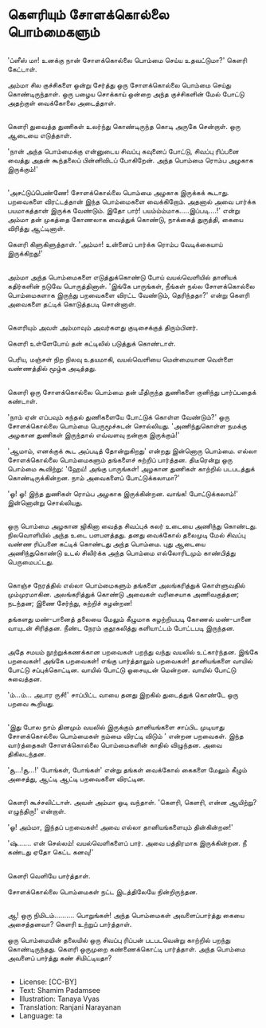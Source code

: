 # கௌரியும் சோளக்கொல்லை பொம்மைகளும்

##
'ப்ளீஸ் மா! உனக்கு நான் சோளக்கொல்லை பொம்மை செய்ய உதவட்டுமா?' கெளரி கேட்டாள்.

அம்மா சில குச்சிகளை ஒன்று சேர்த்து ஒரு சோளக்கொல்லை பொம்மை செய்து கொண்டிருந்தாள். ஒரு பழைய சொக்காய் ஒன்றை அந்த குச்சிகளின் மேல் போட்டு அதற்குள் வைக்கோலை அடைத்தாள்.

##
கெளரி துவைத்த துணிகள் உலர்ந்து கொண்டிருந்த கொடி அருகே சென்றாள். ஒரு ஆடையை எடுத்தாள்.

'நான் அந்த பொம்மைக்கு என்னுடைய சிவப்பு கவுனைப் போட்டு, சிவப்பு ரிப்பனை வைத்து அதன் கூந்தலைப் பின்னிவிடப் போகிறேன். அந்த பொம்மை ரொம்ப அழகாக இருக்கும்!'

##
'அசட்டுப்பெண்ணே!  சோளக்கொல்லை பொம்மை அழகாக இருக்கக் கூடாது.  பறவைகளை விரட்டத்தான் இந்த   பொம்மைகளை வைக்கிறோம். அதனால் அவை பார்க்க பயமாகத்தான் இருக்க வேண்டும். இதோ பார்! பயம்ம்ம்மாக.....இப்படி....!' என்று அம்மா தன் முகத்தை கோணலாக வைத்துக் கொண்டு, நாக்கைத் துருத்தி, கையை விரித்து ஆட்டினாள்.

கெளரி கிளுகிளுத்தாள். 'அம்மா! உன்னைப் பார்க்க ரொம்ப வேடிக்கையாய் இருக்கிறது!'

##
அம்மா அந்த பொம்மைகளை எடுத்துக்கொண்டு போய் வயல்வெளியில் தானியக் கதிர்களின் நடுவே பொருத்தினாள். 'இங்கே பாருங்கள், நீங்கள் நல்ல சோளக்கொல்லை பொம்மைகளாக இருந்து பறவைகளை விரட்ட வேண்டும், தெரிந்ததா?' என்று கெளரி அவைகளை தட்டிக் கொடுத்தபடி சொன்னாள்.

##
கௌரியும் அவள் அம்மாவும் அவர்களது குடிசைக்குத் திரும்பினர்.

கெளரி உள்ளேபோய் தன் கட்டிலில் படுத்துக் கொண்டாள்.

பெரிய, மஞ்சள் நிற நிலவு உதயமாகி, வயல்வெளியை மென்மையான வெள்ளை வண்ணத்தில் மூழ்க அடித்தது.

##
கெளரி ஒரு சோளக்கொல்லை பொம்மை தன் மீதிருந்த துணிகளை குனிந்து பார்ப்பதைக் கண்டாள்.

'நாம் ஏன் எப்பவும் கந்தல் துணிகளையே போட்டுக் கொள்ள வேண்டும்?' ஒரு சோளக்கொல்லை பொம்மை பெருமூச்சுடன் சொல்லியது. 'அணிந்துகொள்ள நமக்கு அழகான துணிகள் இருந்தால் எவ்வளவு நன்றாக இருக்கும்!'

'ஆமாம், எனக்குக் கூட அப்படித் தோன்றுகிறது' என்றது இன்னொரு பொம்மை. எல்லா சோளக்கொல்லை பொம்மைகளும் தங்களைச் சுற்றிப் பார்த்தன. திடீரென்று ஒரு பொம்மை கூவிற்று: 'ஹேய்! அங்கு பாருங்கள்! அழகான துணிகள் காற்றில் படபடத்துக் கொண்டிருக்கின்றன. நாம் அவைகளைப் போட்டுக்கலாமா?'   

'ஓ! ஓ! இந்த துணிகள் ரொம்ப அழகாக இருக்கின்றன. வாங்க! போட்டுக்கலாம்!' இன்னொன்று சொல்லியது. 

##
ஒரு பொம்மை அழகான ஜிகினா வைத்த சிவப்புக் கலர் உடையை அணிந்து கொண்டது. நிலவொளியில் அந்த உடை  பளபளத்தது. தனது வைக்கோல் தலைமுடி மேல் சிவப்பு வண்ண ரிப்பனை கட்டிக் கொண்டது அந்த பொம்மை. புது ஆடையை அணிந்துகொண்டு உடல் சிலிர்க்க அந்த பொம்மை எல்லோரிடமும் காண்பித்து பெருமைபட்டது.

##
கொஞ்ச நேரத்தில் எல்லா பொம்மைகளும் தங்களை அலங்கரித்துக் கொள்ளுவதில் மும்முரமாகின. அலங்கரித்துக் கொண்டு அவைகள் வரிசையாக அணிவகுத்தன; நடந்தன; இணை சேர்ந்து, சுற்றிச் சுழன்றன!

தங்களது மண்-பானைத் தலையை மேலும் கீழுமாக சுழற்றியபடி கோணல் மண்-பானை வாயுடன் சிரித்தன. நீண்ட நேரம் குதூகலித்து களியாட்டம் போட்டபடி இருந்தன. 

##
அதே சமயம் நூற்றுக்கணக்கான பறவைகள் பறந்து வந்து வயலில் உட்கார்ந்தன. இங்கே பறவைகள்! அங்கே பறவைகள்! எங்கு பார்த்தாலும் பறவைகள்! தானியங்களை வாயில் போட்டு சப்புக்கொட்டின. வாயில் போட்டு ஓசையுடன் மென்றன.  வாயில் போட்டு சுவைத்தன. 

'ம்...ம்... அபார ருசி!' சாப்பிட்ட வாயை தனது இறகில் துடைத்துக் கொண்டே ஒரு பறவை கூறியது.

##
'இது போல நாம் தினமும் வயலில் இருக்கும் தானியங்களை சாப்பிட முடியாது சோளக்கொல்லை பொம்மைகள் நம்மை  விரட்டி விடும் ' என்றன பறவைகள். இந்த வார்த்தைகள் சோளக்கொல்லை பொம்மைகளின் காதில் விழுந்தன. அவை திகிலடந்தன. 

'சூ...!சூ...!' போங்கள்,  போங்கள்' என்று தங்கள் வைக்கோல் கைகளை மேலும் கீழும் அசைத்து, ஆட்டி ஆட்டி பறவைகளை விரட்டின. 

##
கெளரி கூச்சலிட்டாள். அவள் அம்மா ஓடி வந்தாள். 'கெளரி, கெளரி, என்ன ஆயிற்று? எழுந்திரு!' என்றாள்.

'ஓ! அம்மா, இந்தப் பறவைகள்! அவை எல்லா தானியங்களையும் தின்கின்றன!'

'ஷ்....... என் செல்லம்! வயல்வெளிகளைப் பார். அவை பத்திரமாக இருக்கின்றன. நீ கண்டது ஏதோ கெட்ட கனவு!'

##
கெளரி வெளியே பார்த்தாள்.

சோளக்கொல்லை பொம்மைகள் நட்ட இடத்திலேயே நின்றிருந்தன. 

##
ஆ! ஒரு நிமிடம்.......... பொறுங்கள்! அந்த பொம்மைகள் அவளைப்பார்த்து கையை அசைத்தனவா? கெளரி உற்றுப் பார்த்தாள்.

ஒரு பொம்மையின் தலையில் ஒரு சிவப்பு ரிப்பன் படபடவென்று காற்றில் பறந்து கொண்டிருந்தது. கெளரி ஒருமுறை கண்ணைக்கொட்டி பார்த்தாள். அந்த பொம்மை அவளைப் பார்த்து கண் சிமிட்டியதா?

##
* License: [CC-BY]
* Text: Shamim Padamsee
* Illustration: Tanaya Vyas
* Translation: Ranjani Narayanan
* Language: ta
